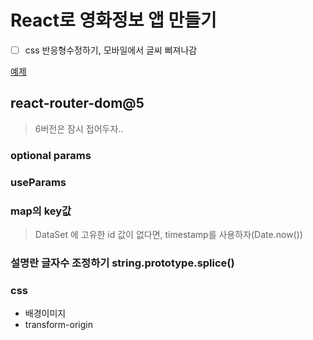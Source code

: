 # React로 영화정보 앱 만들기

- [ ] css 반응형수정하기, 모바일에서 글씨 삐져나감

[예제](https://livemehere.github.io/movie-app/) 

## react-router-dom@5

> 6버전은 잠시 접어두자..

### optional params

### useParams

### map의 key값

> DataSet 에 고유한 id 값이 없다면, timestamp를 사용하자(Date.now())

### 설명란 글자수 조정하기 string.prototype.splice()

### css

- 배경이미지
- transform-origin
